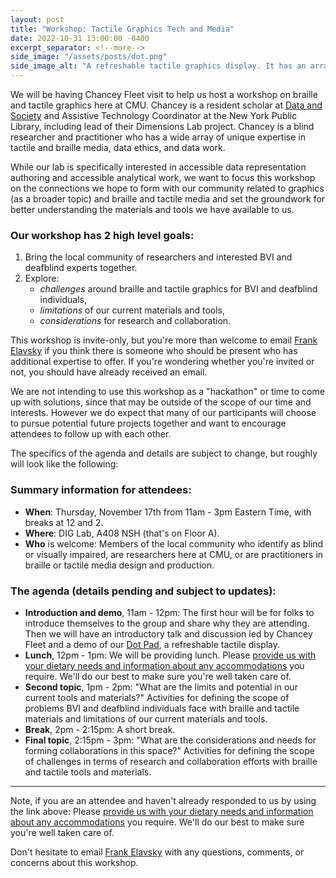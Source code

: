 ```yaml
---
layout: post
title: "Workshop: Tactile Graphics Tech and Media"
date: 2022-10-31 13:00:00 -0400
excerpt_separator: <!--more-->
side_image: "/assets/posts/dot.png"
side_image_alt: "A refreshable tactile graphics display. It has an array of 40 by 60 braille pins above 6 buttons. Beneath the buttons is a standard single line braille reader. It is made of a smooth appearing material and looks similar in width and heigh to a small laptop."
---
```


We will be having Chancey Fleet visit to help us host a workshop on braille and tactile graphics here at CMU. Chancey is a resident scholar at [Data and Society](https://datasociety.net/people/fleet-chancey/) and Assistive Technology Coordinator at the New York Public Library, including lead of their Dimensions Lab project. Chancey is a blind researcher and practitioner who has a wide array of unique expertise in tactile and braille media, data ethics, and data work.

While our lab is specifically interested in accessible data representation authoring and accessible analytical work, we want to focus this workshop on the connections we hope to form with our community related to graphics (as a broader topic) and braille and tactile media and set the groundwork for better understanding the materials and tools we have available to us.

### Our workshop has 2 high level goals:

1. Bring the local community of researchers and interested BVI and deafblind experts together.
2. Explore:
   - _challenges_ around braille and tactile graphics for BVI and deafblind individuals,
   - _limitations_ of our current materials and tools,
   - _considerations_ for research and collaboration.

This workshop is invite-only, but you're more than welcome to email [Frank Elavsky](mailto:fje@cmu.edu) if you think there is someone who should be present who has additional expertise to offer. If you're wondering whether you're invited or not, you should have already received an email.

We are not intending to use this workshop as a "hackathon" or time to come up with solutions, since that may be outside of the scope of our time and interests. However we do expect that many of our participants will choose to pursue potential future projects together and want to encourage attendees to follow up with each other.

The specifics of the agenda and details are subject to change, but roughly will look like the following:

<!--more-->

### Summary information for attendees:

- **When**: Thursday, November 17th from 11am - 3pm Eastern Time, with breaks at 12 and 2.
- **Where**: DIG Lab, A408 NSH (that's on Floor A).
- **Who** is welcome: Members of the local community who identify as blind or visually impaired, are researchers here at CMU, or are practitioners in braille or tactile media design and production.

### The agenda (details pending and subject to updates):

- **Introduction and demo**, 11am - 12pm: The first hour will be for folks to introduce themselves to the group and share why they are attending. Then we will have an introductory talk and discussion led by Chancey Fleet and a demo of our [Dot Pad](https://pad.dotincorp.com/), a refreshable tactile display.
- <strong>Lunch</strong>, 12pm - 1pm: We will be providing lunch. Please [provide us with your dietary needs and information about any accommodations](https://docs.google.com/forms/d/e/1FAIpQLSflkynRvIlmYU0nBLHZsES9TMQ4IHRPSbI2-HuuB6wQq9J0Yg/viewform?usp=sf_link) you require. We'll do our best to make sure you're well taken care of.
- **Second topic**, 1pm - 2pm: "What are the limits and potential in our current tools and materials?" Activities for defining the scope of problems BVI and deafblind individuals face with braille and tactile materials and limitations of our current materials and tools.
- **Break**, 2pm - 2:15pm: A short break.
- **Final topic**, 2:15pm - 3pm: "What are the considerations and needs for forming collaborations in this space?" Activities for defining the scope of challenges in terms of research and collaboration efforts with braille and tactile tools and materials.

<hr>

Note, if you are an attendee and haven't already responded to us by using the link above: Please [provide us with your dietary needs and information about any accommodations](https://docs.google.com/forms/d/e/1FAIpQLSflkynRvIlmYU0nBLHZsES9TMQ4IHRPSbI2-HuuB6wQq9J0Yg/viewform?usp=sf_link) you require. We'll do our best to make sure you're well taken care of.

Don't hesitate to email [Frank Elavsky](mailto:fje@cmu.edu) with any questions, comments, or concerns about this workshop.
